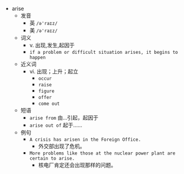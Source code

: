- arise
  - 发音
    - 英 `/ə'raɪz/`
    - 美 `/ə'raɪz/`
  - 词义
    - v. 出现,发生,起因于
    - `if a problem or difficult situation arises, it begins to happen`
  - 近义词
    - vi. 出现；上升；起立
      - `occur`
      - `raise`
      - `figure`
      - `offer`
      - `come out`
  - 短语
    - `arise from` 由…引起，起因于 
    - `arise out of` 起于…… 
  - 例句
    - `A crisis has arisen in the Foreign Office.`
      - 外交部出现了危机。
    - `More problems like those at the nuclear power plant are certain to arise.`
      - 核电厂肯定还会出现那样的问题。

